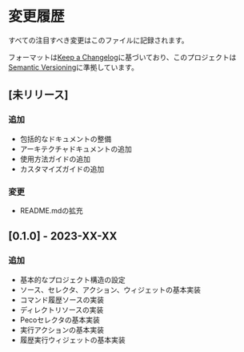 # 変更履歴

すべての注目すべき変更はこのファイルに記録されます。

フォーマットは[Keep a Changelog](https://keepachangelog.com/en/1.0.0/)に基づいており、このプロジェクトは[Semantic Versioning](https://semver.org/spec/v2.0.0.html)に準拠しています。

## [未リリース]

### 追加
- 包括的なドキュメントの整備
- アーキテクチャドキュメントの追加
- 使用方法ガイドの追加
- カスタマイズガイドの追加

### 変更
- README.mdの拡充

## [0.1.0] - 2023-XX-XX

### 追加
- 基本的なプロジェクト構造の設定
- ソース、セレクタ、アクション、ウィジェットの基本実装
- コマンド履歴ソースの実装
- ディレクトリソースの実装
- Pecoセレクタの基本実装
- 実行アクションの基本実装
- 履歴実行ウィジェットの基本実装
